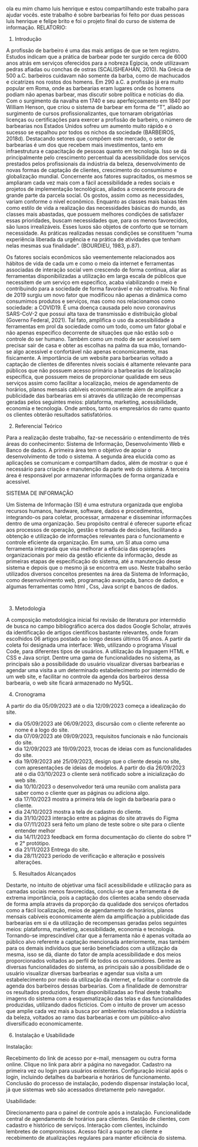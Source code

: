 ola eu mim chamo luis henrique e estou compartilhando este trabalho para ajudar vocês.
este trabalho é sobre barbearias foi feito por duas pessoas luis henrique e felipe brito e foi o projeto final do curso de sistema de informação.
RELATORIO:

1. Introdução

A profissão de barbeiro é uma das mais antigas de que se tem registro. Estudos indicam que a prática de barbear pode ter surgido cerca de 6000 anos atrás em serviços oferecidos para a nobreza Egípcia, onde utilizavam pedras afiadas ou conchas de ostras (SCALISHEAHAN, 2010).
Na Grécia de 500 a.C. barbeiros cuidavam não somente da barba, como de machucados e cicatrizes nos rostos dos homens. Em 290 a.C. a profissão já era muito popular em Roma, onde as barbearias eram lugares onde os homens podiam não apenas barbear, mas discutir sobre política e notícias do dia. Com o surgimento da navalha em 1740 e seu aperfeiçoamento em 1840 por William Henson, que criou o sistema de barbear em forma de “T”, aliado ao surgimento de cursos profissionalizantes, que tornaram obrigatórias licenças ou certificações para exercer a profissão de barbeiro, o número de barbearias nos Estados Unidos sofreu um aumento muito rápido e o sucesso se espalhou por todos os nichos da sociedade (BARBEIROS, 2018d).
Destacando setores que compõem este mercado, o setor de barbearias é um dos que recebem mais investimentos, tanto em infraestrutura e capacitação de pessoas quanto em tecnologia. Isso se dá principalmente pelo crescimento percentual da acessibilidade dos serviços prestados pelos profissionais da indústria da beleza, desenvolvimento de novas formas de captação de clientes, crescimento do consumismo e globalização mundial. 
Concernente aos fatores supracitados, os mesmos se ampliaram cada vez mais com a fácil acessibilidade a redes sociais e projetos de implementação tecnológicas, aliados a crescente procura de grande parte da parcela social.
Os gostos, assim como as necessidades, variam conforme o nível econômico. Enquanto as classes mais baixas têm como estilo de vida a realização das necessidades básicas do mundo, as classes mais abastadas, que possuem melhores condições de satisfazer essas prioridades, buscam necessidades que, para os menos favorecidos, são luxos irrealizáveis. Esses luxos são objetos de conforto que se tornam necessidade. As práticas realizadas nessas condições se constituem “numa experiência liberada da urgência e na prática de atividades que tenham nelas mesmas sua finalidade”. (BOURDIEU, 1983, p.87).

Os fatores sociais econômicos são veementemente relacionados aos hábitos de vida de cada um e como o meio da internet e ferramentas associadas de interação social vem crescendo de forma continua, aliar as ferramentas disponibilizadas a utilização em larga escala de públicos que necessitem de um serviço em especifico, acaba viabilizando o meio e contribuindo para a sociedade de forma favorável e não retroativa. 
No final de 2019 surgiu um novo fator que modificou não apenas a dinâmica como consumimos produtos e serviços, mas como nos relacionamos como sociedade: a COVID19. É uma doença causada pelo novo coronavírus SARS-CoV-2 que possui alta taxa de transmissão e distribuição global (Governo Federal, 2021).
Tal fato, amplifica o uso da acessibilidade a ferramentas em prol da sociedade como um todo, como um fator global e não apenas especifico decorrente de situações que não estão sob o controle do ser humano. Também como um modo de ser acessível sem precisar sair de casa e obter as escolhas na palma da sua mão, tornando-se algo acessível e confortável não apenas economicamente, mas fisicamente.
A importância de um website para barbearias voltado a captação de clientes de diferentes níveis sociais é altamente relevante para públicos que não possuem acesso primário a barbearias de localização especifica, que possuem meios de proporcionar qualidade em seus serviços assim como facilitar a localização, meios de agendamento de horários, planos mensais cabíveis economicamente além de amplificar a publicidade das barbearias em si através da utilização de recompensas geradas pelos seguintes meios: plataforma, marketing, acessibilidade, economia e tecnologia. Onde ambos, tanto os empresários do ramo quanto os clientes obterão resultados satisfatórios.
 
2. Referencial Teórico

Para a realização deste trabalho, faz-se necessário o entendimento de três áreas do conhecimento: Sistema de Informação, Desenvolvimento Web e Banco de dados. 
A primeira área tem o objetivo de apoiar o desenvolvimento de todo o sistema. 
A segunda área elucida como as aplicações se comunicam e compartilham dados, além de mostrar o que é necessário para criação e manutenção da parte web do sistema. 
A terceira área é responsável por armazenar informações de forma organizada e acessível. 

SISTEMA DE INFORMAÇÃO

Um Sistema de Informação (SI) é uma estrutura organizada que engloba recursos humanos, hardware, software, dados e procedimentos, integrando-os para coletar, processar, armazenar e disseminar informações dentro de uma organização. 
Seu propósito central é oferecer suporte eficaz aos processos de operação, gestão e tomada de decisões, facilitando a obtenção e utilização de informações relevantes para o funcionamento e controle eficiente da organização.
Em suma, um SI atua como uma ferramenta integrada que visa melhorar a eficácia das operações organizacionais por meio da gestão eficiente da informação, desde as primeiras etapas de especificação do sistema, até a manutenção desse sistema e depois que o mesmo já se encontra em uso. 
Neste trabalho serão utilizados diversos conceitos presentes na área da Sistema de Informação, como desenvolvimento web, programação avançada, banco de dados, e algumas ferramentas como html , Css, Java script e bancos de dados.






	
	 
3. Metodologia

A composição metodológica inicial foi revisão de literatura por intermédio de busca no campo bibliográfico acerca dos dados Google Scholar,
através da identificação de artigos 
científicos bastante relevantes, onde foram escolhidos 06 artigos postado ao longo desses últimos 05 anos. 
A partir da coleta foi designada uma interface: Web, utilizando o programa Visual Code, para diferentes tipos de usuários. 
A utilização da linguagem HTML e CSS e Java script. 
Dentre uma gama de funcionalidades no sistema, as principais são a possibilidade do usuário visualizar diversas barbearias e agendar uma visita a um determinado estabelecimento por intermédio de um web site, 
e facilitar no controle da agenda dos barbeiros dessa barbearia, o web site ficará armazenado no MySQL.



4. Cronograma

A partir do dia 05/09/2023 até o dia 12/09/2023 começa a idealização do site. 
-	dia 05/09/2023 até 06/09/2023, discursão com o cliente referente ao nome é a logo do site. 
-	dia 07/09/2023 até 09/09/2023, requisitos funcionais e não funcionais do site. 
-	dia 12/09/2023 até 19/09/2023, trocas de ideias com as funcionalidades do site. 
-	dia 19/09/2023 até 25/09/2023, design que o cliente deseja no site, com apresentações de ideias de modelos. 
A partir do dia 26/09/2023 até o dia 03/10/2023 o cliente será notificado sobre a inicialização do web site.
-	dia 10/10/2023 o desenvolvedor terá uma reunião com analista para saber como o cliente quer as páginas ou adiciona algo.
-	dia 17/10/2023 mostra a primeira tela de login da barbearia para o cliente.
-	dia 24/10/2023 mostra a tela de cadastro do cliente.
- dia 31/10/2023 interação entre as páginas do site através do Figma
-	dia 07/11/2023 será feito um plano de teste sobre o site para o cliente entender melhor 
-	 dia 14/11/2023 feedback em forma documentação do cliente do sobre 1° e 2° protótipo.
-	 dia 21/11/2023 Entrega do site.
-	dia 28/11/2023 período de verificação e alteração e possíveis alterações.

 
5. Resultados Alcançados

Destarte, no intuito de objetivar uma fácil acessibilidade e utilização para as camadas sociais menos favorecidas, conclui-se que a ferramenta é de extrema importância, pois a captação dos clientes acaba sendo observada de forma ampla através da proporção da qualidade dos serviços ofertados como a fácil localização, meios de agendamento de horários, planos mensais cabíveis economicamente além da amplificação a publicidade das barbearias em si e da utilização de recompensas geradas pelos seguintes meios: plataforma, marketing, acessibilidade, economia e tecnologia.
Tornando-se imprescindível citar que a ferramenta não é apenas voltada ao público alvo referente a captação mencionada anteriormente, mas também para os demais indivíduos que serão beneficiados com a utilização da mesma, isso se dá, diante do fator de ampla acessibilidade e dos meios proporcionados voltados ao perfil de todos os consumidores.
Dentre as diversas funcionalidades do sistema, as principais são a possibilidade de o usuário visualizar diversas barbearias e agendar sua visita a um estabelecimento por meio da utilização da internet, e facilitar o controle da agenda dos barbeiros dessas barbearias. 
Com a finalidade de demonstrar os resultados produzidos, foram disponibilizadas ao final deste trabalho imagens do sistema com a esquematização das telas e das funcionalidades produzidas, utilizando dados fictícios. Com o intuito de prover um acesso que amplie cada vez mais a busca por ambientes relacionados a indústria da beleza, voltados ao ramo das barbearias e com um público-alvo diversificado economicamente. 

6. Instalação e Usabilidade

Instalação:

Recebimento do link de acesso por e-mail, mensagem ou outra forma online.
Clique no link para abrir a página no navegador.
Cadastro na primeira vez ou login para usuários existentes.
Configuração inicial após o login, incluindo detalhes da barbearia e horários de funcionamento.
Conclusão do processo de instalação, podendo dispensar instalação local, já que sistemas web são acessados diretamente pelo navegador.

Usabilidade:

Direcionamento para o painel de controle após a instalação.
Funcionalidade central de agendamento de horários para clientes.
Gestão de clientes, com cadastro e histórico de serviços.
Interação com clientes, incluindo lembretes de compromissos.
Acesso fácil a suporte ao cliente e recebimento de atualizações regulares para manter eficiência do sistema.
